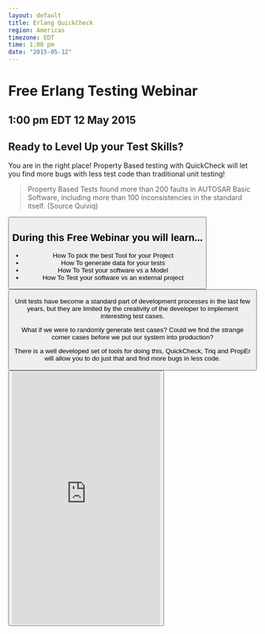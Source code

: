 ```yaml
---
layout: default
title: Erlang QuickCheck
region: Americas
timezone: EDT
time: 1:00 pm
date: "2015-05-12"
---
```


# Free Erlang Testing Webinar

## 1:00 pm EDT  12 May 2015

## Ready to Level Up your Test Skills?

You are in the right place! Property Based testing with QuickCheck
will let you find more bugs with less test code than traditional unit testing!

> Property Based Tests found more than 200 faults in AUTOSAR Basic Software, including more than 100 inconsistencies in the standard itself.
> (Source Quiviq)

<button class='signup'>

## During this Free Webinar you will learn...

* How To pick the best Tool for your Project
* How To generate data for your tests
* How To Test your software vs a Model
* How To Test your software vs an external project

<button class='signup'> 

Unit tests have become a standard part of development processes in the
last few years, but they are limited by the creativity of the
developer to implement interesting test cases. 

What if we were to randomly generate test cases? Could we find the
strange corner cases before we put our system into production?

There is a well developed set of tools for doing this, QuickCheck,
Triq and PropEr will allow you to do just that and find more bugs in
less code.

<button class='signup'> 

<div id="signup_form">
<iframe src="https://madmimi.com/signups/141642/iframe" scrolling="no" frameborder="0" height="513" style="max-width: 800px; width: 100%;"></iframe>
</div>
